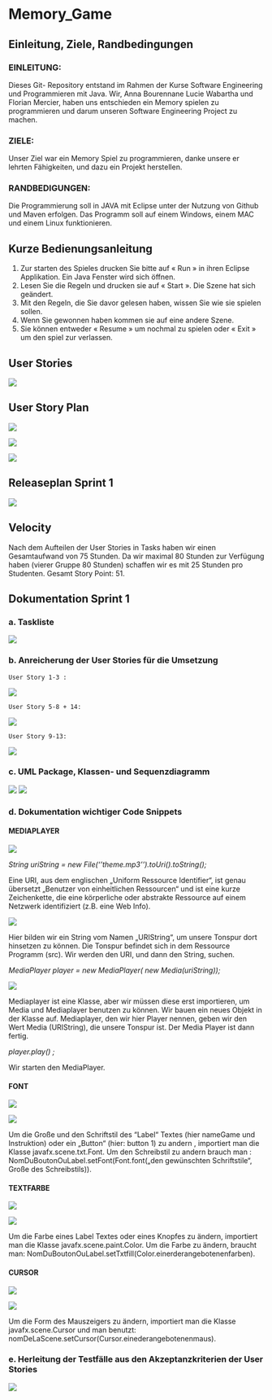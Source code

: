 Memory_Game
====
   
   ## Einleitung, Ziele, Randbedingungen

### EINLEITUNG:

Dieses Git- Repository entstand im Rahmen der Kurse Software Engineering und Programmieren mit Java. Wir, Anna Bourennane Lucie Wabartha und Florian Mercier, haben uns entschieden ein Memory spielen zu programmieren und darum unseren Software Engineering Project zu machen.


### ZIELE:

Unser Ziel war ein Memory Spiel zu programmieren, danke unsere er lehrten Fähigkeiten, und dazu ein Projekt herstellen.

### RANDBEDIGUNGEN:

Die Programmierung soll in JAVA mit Eclipse unter der Nutzung von Github und Maven erfolgen. Das Programm soll auf einem Windows, einem MAC und einem Linux funktionieren.

## Kurze Bedienungsanleitung

1) Zur starten des Spieles drucken Sie bitte auf « Run » in ihren Eclipse Applikation. Ein Java Fenster wird sich öffnen.
2) Lesen Sie die Regeln und drucken sie auf « Start ». Die Szene hat sich geändert. 
3) Mit den Regeln, die Sie davor gelesen haben, wissen Sie wie sie spielen sollen. 
4) Wenn Sie gewonnen haben kommen sie auf eine andere Szene.
5) Sie können entweder « Resume » um nochmal zu spielen oder « Exit » um den spiel zur verlassen.

## User Stories 

![](http://image.noelshack.com/fichiers/2018/51/7/1545591524-user-story.png)

## User Story Plan

![](http://image.noelshack.com/fichiers/2018/51/7/1545591524-user-story-plan-1.png)

![](http://image.noelshack.com/fichiers/2018/51/7/1545591524-user-story-plan-2.png)

![](http://image.noelshack.com/fichiers/2018/51/7/1545591524-user-story-plan-3.png)

## Releaseplan Sprint 1
 

![](http://image.noelshack.com/fichiers/2018/51/7/1545591524-release-plan.png)

## Velocity

Nach dem Aufteilen der User Stories in Tasks haben wir einen Gesamtaufwand von 75 Stunden. Da wir maximal 80 Stunden zur Verfügung haben (vierer Gruppe 80 Stunden) schaffen wir es mit 25 Stunden pro Studenten. Gesamt Story Point: 51.

## Dokumentation Sprint 1
 
  
 ### a. Taskliste 

![](http://image.noelshack.com/fichiers/2018/51/7/1545589180-6a.png)
  
  ### b. Anreicherung der User Stories für die Umsetzung 
  
  
    User Story 1-3 :
  
  ![](http://image.noelshack.com/fichiers/2018/51/7/1545589180-user-story-1-3.png)
  
    User Story 5-8 + 14:  
  
  ![](http://image.noelshack.com/fichiers/2018/51/7/1545589180-user-story-5-8-14.png)
  
    User Story 9-13:  
  
  ![](http://image.noelshack.com/fichiers/2018/51/7/1545589217-user-story-9-13.png)
  
  
  ### c. UML Package, Klassen- und Sequenzdiagramm
  
  ![](http://image.noelshack.com/fichiers/2018/51/7/1545589180-6c.png)
  ![](http://image.noelshack.com/fichiers/2018/51/7/1545589180-6c2.png)
  
  ### d. Dokumentation wichtiger Code Snippets 
  
#### MEDIAPLAYER
  
  ![](http://image.noelshack.com/fichiers/2018/51/7/1545593779-capture-musique-1.png)
  
  *String uriString = new File(‘’theme.mp3’’).toUri().toString();*
  
  Eine URI, aus dem englischen „Uniform Ressource Identifier“, ist genau übersetzt „Benutzer von einheitlichen Ressourcen“ und ist eine kurze Zeichenkette, die eine körperliche oder abstrakte Ressource auf einem Netzwerk identifiziert (z.B. eine Web Info).   
  
  ![](http://image.noelshack.com/fichiers/2018/51/7/1545593779-capture-musique-2.png)  
  
  Hier bilden wir ein String vom Namen „URIString“, um unsere Tonspur dort hinsetzen zu können. Die Tonspur befindet sich in dem Ressource Programm (src). Wir werden den URI, und dann den String, suchen.  
  
  *MediaPlayer player = new MediaPlayer( new Media(uriString));*
  
  ![](http://image.noelshack.com/fichiers/2018/51/7/1545594184-capture-musique-3.png)  
  
  Mediaplayer ist eine Klasse, aber wir müssen diese erst importieren, um Media und Mediaplayer benutzen zu können. Wir bauen ein neues Objekt in der Klasse auf. Mediaplayer, den wir hier Player nennen, geben wir den Wert Media (URIString), die unsere Tonspur ist. Der Media Player ist dann fertig.  
  
  *player.play() ;*
  
  Wir starten den MediaPlayer.  
    
    
    
    
  #### FONT
  
  ![](http://image.noelshack.com/fichiers/2018/51/7/1545594335-capture-police-texte-2.png)
  
  ![](http://image.noelshack.com/fichiers/2018/51/7/1545594184-capture-police-texte.png)  
  
  Um die Große und den Schriftstil des “Label“ Textes (hier nameGame und Instruktion) oder ein „Button“ (hier: button 1) zu andern , importiert man die Klasse javafx.scene.txt.Font.
Um den Schreibstil zu andern brauch man : NomDuBoutonOuLabel.setFont(Font.font(„den gewünschten Schriftstile“, Große des Schreibstils)).  
  
  
  
  
    
  #### TEXTFARBE
  
  ![](http://image.noelshack.com/fichiers/2018/51/7/1545593779-capture-couleur-texte-1.png)
  
  ![](http://image.noelshack.com/fichiers/2018/51/7/1545594184-capture-couleur-texte-2.png)
  
  Um die Farbe eines Label Textes oder eines Knopfes zu ändern, importiert man die Klasse javafx.scene.paint.Color. 
Um die Farbe zu ändern, braucht man: NomDuBoutonOuLabel.setTxtfill(Color.einerderangebotenenfarben).  
  
  
  
  
    
  #### CURSOR
  
  ![](http://image.noelshack.com/fichiers/2018/51/7/1545593779-capture-curseur-2.png)
  
  ![](http://image.noelshack.com/fichiers/2018/51/7/1545593779-capture-curseur.png)  
  
  
 Um die Form des Mauszeigers zu ändern, importiert man die Klasse javafx.scene.Cursor und man benutzt: nomDeLaScene.setCursor(Cursor.einederangebotenenmaus).  
   
   
   
    
 ###  e. Herleitung der Testfälle aus den Akzeptanzkriterien der User Stories
  
  ![](http://image.noelshack.com/fichiers/2018/51/7/1545589180-6e.png)


